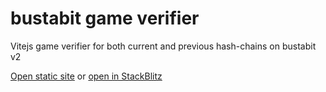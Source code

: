 # bustabit game verifier

Vitejs game verifier for both current and previous hash-chains on bustabit v2

<a href="https://bustabit.github.io/verifier">Open static site</a> or <a href="https://stackblitz.com/github/bustabit/verifier">open in StackBlitz</a>
